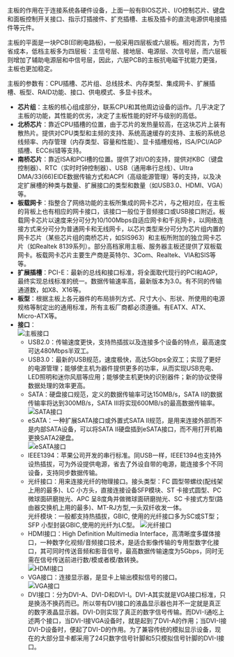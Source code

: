 主板的作用在于连接系统各硬件设备，上面一般有BIOS芯片、I/O控制芯片、键盘和面板控制开关接口、指示灯插接件、扩充插槽、主板及插卡的直流电源供电接插件等元件。

主板的平面是一块PCB(印刷电路板)，一般采用四层板或六层板。相对而言，为节省成本，低档主板多为四层板：主信号层、接地层、电源层、次信号层，而六层板则增加了辅助电源层和中信号层，因此，六层PCB的主板抗电磁干扰能力更强，主板也更加稳定。

主板的参数有：CPU插槽、芯片组、总线技术、内存类型、集成网卡、扩展插槽、板型、RAID功能、接口、供电模式、多显卡技术。
- **芯片组**：主板的核心组成部分，联系CPU和其他周边设备的运作。几乎决定了主板的功能，其性能的优劣，决定了主板性能的好坏与级别的高低。
- **北桥芯片**：靠近CPU插槽的位置，由于芯片的发热量较高，在这块芯片上装有散热片。提供对CPU类型和主频的支持、系统高速缓存的支持、主板的系统总线频率、内存管理（内存类型、容量和性能）、显卡插槽规格，ISA/PCI/AGP插槽、ECC纠错等支持。
- **南桥芯片**：靠近ISA和PCI槽的位置。提供了对I/O的支持，提供对KBC（键盘控制器）、RTC（实时时钟控制器）、USB（通用串行总线）、Ultra DMA/33(66)EIDE数据传输方式和ACPI（高级能源管理）等的支持，以及决定扩展槽的种类与数量、扩展接口的类型和数量（如USB3.0、HDMI、VGA）等。
- **板载网卡**：指整合了网络功能的主板所集成的网卡芯片，与之相对应，在主板的背板上也有相应的网卡接口，该接口一般位于音频接口或USB接口附近。板载网卡芯片以速度来分可分为10/100Mbps自适应网卡和千兆网卡，以网络连接方式来分可分为普通网卡和无线网卡，以芯片类型来分可分为芯片组内置的网卡芯片（某些芯片组的南桥芯片，如SIS963）和主板所附加的独立网卡芯片（如Realtek 8139系列）。部分高档家用主板、服务器主板还提供了双板载网卡。板载网卡芯片主要生产商是英特尔、3Com、Realtek、VIA和SIS等等。
- **扩展插槽**：PCI-E：最新的总线和接口标准，将全面取代现行的PCI和AGP，最终实现总线标准的统一。数据传输速率高，最新版本为3.0。有不同的传输通道数，如X8、X16等。
- **板型**：根据主板上各元器件的布局排列方式、尺寸大小、形状、所使用的电源规格等制定出的通用标准，所有主板厂商都必须遵循。有EATX、ATX、Micro-ATX等。
- **接口**：  
![主板接口](http://ww2.sinaimg.cn/large/0060lm7Tly1fjey1bfmpgj30ku05pq7q.jpg)
  - USB2.0：传输速度更快，支持热插拔以及连接多个设备的特点，最高速度可达480Mbps半双工。
  - USB3.0：最新的USB规范，速度极快，高达5Gbps全双工；实现了更好的电源管理；能够使主机为器件提供更多的功率，从而实现USB充电、LED照明和迷你风扇等应用；能够使主机更快的识别器件；新的协议使得数据处理的效率更高。
  - SATA：硬盘接口规范，定义的数据传输率可达150MB/s，SATA II的数据传输率将达到300MB/s，SATA III将实现600MB/s的最高数据传输率。  
  ![SATA接口](http://ww4.sinaimg.cn/large/0060lm7Tly1fjey0dd8qlj30hu0bbti9.jpg)
  - eSATA：一种扩展SATA接口或外置式SATA II规范，是用来连接外部而不是内部SATA设备，可以将SATA II硬盘插到eSATA接口，而不用打开机箱更换SATA2硬盘。  
  ![eSATA接口](http://ww1.sinaimg.cn/large/0060lm7Tly1fjexztql13j30c608tgr8.jpg)
  - IEEE1394：苹果公司开发的串行标准。同USB一样，IEEE1394也支持外设热插拔，可为外设提供电源，省去了外设自带的电源，能连接多个不同设备，支持同步数据传输。
  - 光纤接口：用来连接光纤的物理接口。接头类型：FC 圆型带螺纹(配线架上用的最多)、LC 小方头，直接连接设备SFP模块、ST 卡接式圆型、PC 微球面研磨抛光、APC 呈8度角并做微球面研磨抛光、SC 卡接式方型(路由器交换机上用的最多)、MT-RJ方型,一头双纤收发一体。  
  光纤模块：一般都支持热插拔，GBIC, 使用的光纤接口多为SC或ST型；SFP 小型封装GBIC,使用的光纤为LC型。
  ![光纤接口](http://ww2.sinaimg.cn/large/0060lm7Tly1fjexydhr60j30a4061di3.jpg)
  - HDMI接口：High Definition Multimedia Interface，高清晰度多媒体接口，一种数字化视频/音频接口技术，是适合影像传输的专用型数字化接口，其可同时传送音频和影音信号，最高数据传输速度为5Gbps，同时无需在信号传送前进行数/模或者模/数转换。  
  ![HDMI接口](http://ww4.sinaimg.cn/large/0060lm7Tly1fjexxo4ym4j30cg09cn0x.jpg)
  - VGA接口：连接显示器，是显卡上输出模拟信号的接口。  
  ![VGA接口](http://ww1.sinaimg.cn/large/0060lm7Tly1fjexvez5fej309q041tag.jpg)
  - DVI接口：分为DVI-A、DVI-D和DVI-I。DVI-A其实就是VGA接口标准，只是换汤不换药而已。所以带有DVI接口的液晶显示器也并不一定就是真正的数字液晶显示器。DVI-D则实现了真正的数字信号传输。而DVI-I通吃上述两个接口，当DVI-I接VGA设备时，就是起到了DVI-A的作用；当DVI-I接DVI-D设备时，便起了DVI-D的作用。为了兼容传统的模拟显示设备，现在的大部分显卡都采用了24只数字信号针脚和5只模拟信号针脚的DVI-I接口。
